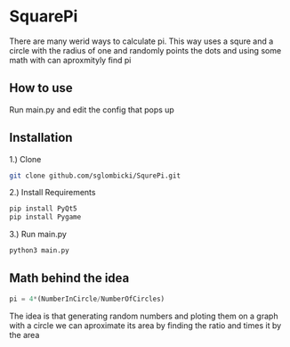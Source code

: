 # SquarePi
There are many werid ways to calculate pi. This way uses a squre and a circle with the radius of one and randomly points the dots and using some math with can aproxmityly find pi

## How to use
Run main.py and edit the config that pops up

## Installation

1.) Clone
``` Bash
git clone github.com/sglombicki/SqurePi.git
```
2.) Install Requirements
``` Bash
pip install PyQt5
pip install Pygame
```

3.) Run main.py
``` Bash
python3 main.py
```
## Math behind the idea
```python
pi = 4*(NumberInCircle/NumberOfCircles)
```
The idea is that generating random numbers and ploting them on a graph with a circle we can aproximate its area by finding the ratio and times it by the area
